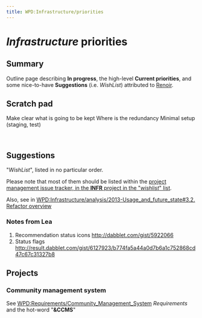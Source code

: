 ```yaml
---
title: WPD:Infrastructure/priorities
---
```

<h1><span class="mw-headline" id="Infrastructure_priorities"><i>Infrastructure</i> priorities</span></h1>
<h2><span class="mw-headline" id="Summary">Summary</span></h2>
<p>Outline page describing <b>In progress</b>, the high-level <b>Current priorities</b>, and some nice-to-have <b>Suggestions</b> (i.e. <i>WishList</i>) attributed to  <a rel="nofollow" class="external text" href="http://w3.org/People/#renoirb">Renoir</a>.
</p>
<h2><span class="mw-headline" id="Scratch_pad">Scratch pad</span></h2>
<p>Make clear what is going to be kept
Where is the redundancy
Minimal setup (staging, test)
</p><p><br />
</p>
<h2><span class="mw-headline" id="Suggestions">Suggestions</span></h2>
<p>"<i>WishList</i>", listed in no particular order.
</p><p>Please note that most of them should be listed within the <a rel="nofollow" class="external text" href="http://project.webplatform.org/infrastructure/issues/wishlist">project management issue tracker, in the <b>INFR</b> project in the "<i>wishlist</i>" list</a>.
</p><p>Also, see in <a href="/wiki/WPD:Infrastructure/analysis/2013-Usage_and_future_state#3.2._Refactor_overview" title="WPD:Infrastructure/analysis/2013-Usage and future state">WPD:Infrastructure/analysis/2013-Usage_and_future_state#3.2. Refactor overview</a>
</p>
<h3><span class="mw-headline" id="Notes_from_Lea">Notes from Lea</span></h3>
<ol><li> Recommendation status icons <a rel="nofollow" class="external free" href="http://dabblet.com/gist/5922066">http://dabblet.com/gist/5922066</a> </li>
<li> Status flags <a rel="nofollow" class="external free" href="http://result.dabblet.com/gist/6127923/b774fa5a44a0d7b6a1c752868cd47c67c31327b8">http://result.dabblet.com/gist/6127923/b774fa5a44a0d7b6a1c752868cd47c67c31327b8</a></li></ol>
<h2><span class="mw-headline" id="Projects">Projects</span></h2>
<h3><span class="mw-headline" id="Community_management_system">Community management system</span></h3>
<p>See <a href="/wiki/WPD:Requirements/Community_Management_System" title="WPD:Requirements/Community Management System">WPD:Requirements/Community_Management_System</a> <i>Requirements</i> and the hot-word "<b>&amp;CCMS</b>"
</p>
<!-- 
NewPP limit report
CPU time usage: 0.015 seconds
Real time usage: 0.016 seconds
Preprocessor visited node count: 26/1000000
Preprocessor generated node count: 32/1000000
Post‐expand include size: 0/2097152 bytes
Template argument size: 0/2097152 bytes
Highest expansion depth: 2/40
Expensive parser function count: 0/100
-->

<!-- 
Transclusion expansion time report (%,ms,calls,template)
100.00%    0.000      1 - -total
-->

<!-- Saved in parser cache with key wpwiki:pcache:idhash:9477-0!*!0!!*!*!*!esi=1 and timestamp 20150731112902 and revision id 46348
 -->
